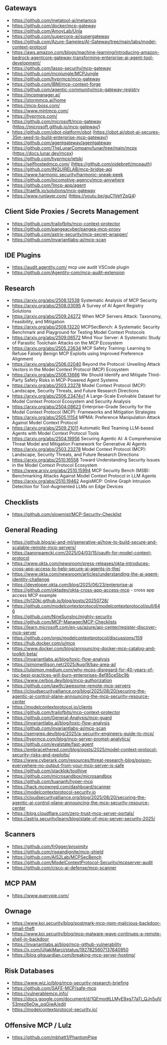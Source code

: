 ## Gateways
- https://github.com/metatool-ai/metamcp
- https://github.com/docker/mcp-gateway
- https://github.com/AmoyLab/Unla
- https://github.com/supercorp-ai/supergateway
- https://github.com/Azure-Samples/AI-Gateway/tree/main/labs/model-context-protocol
- https://aws.amazon.com/blogs/machine-learning/introducing-amazon-bedrock-agentcore-gateway-transforming-enterprise-ai-agent-tool-development/
- https://github.com/lasso-security/mcp-gateway
- https://github.com/mcpjungle/MCPJungle
- https://github.com/hyprmcp/mcp-gateway
- https://github.com/IBM/mcp-context-forge
- https://github.com/agentic-community/mcp-gateway-registry
- https://mcpmanager.ai/
- https://stormmcp.ai/home
- https://mcp-boss.com/
- https://www.mintmcp.com/
- https://hyprmcp.com/
- https://github.com/microsoft/mcp-gateway (https://microsoft.github.io/mcp-gateway/)
- https://github.com/obot-platform/obot (https://obot.ai/obot-ai-secures-35m-seed-to-build-enterprise-mcp-gateway/)
- https://github.com/agentgateway/agentgateway
- https://github.com/TheLunarCompany/lunar/tree/main/mcpx (https://docs.lunar.dev/mcpx)
- https://github.com/hyprmcp/jetski
- https://selfhostedmcp.com/ (https://github.com/oidebrett/mcpauth)
- https://github.com/INQUIRELAB/mcp-bridge-api
- https://www.harmonic.security/harmonic-sneak-peek
- https://github.com/locomotive-agency/mcp-anywhere
- https://github.com/1mcp-app/agent
- https://traefik.io/solutions/mcp-gateway
- https://www.runlayer.com/ (https://youtu.be/guC1VeYZpQ4)

## Client Side Proxies / Secrets Management
- https://github.com/trailofbits/mcp-context-protector
- https://github.com/pangeacyber/pangea-mcp-proxy
- https://github.com/astrix-security/mcp-secret-wrapper/
- https://github.com/invariantlabs-ai/mcp-scan

## IDE Plugins
- https://audit.agentity.com/ mcp use audit VSCode plugin
- https://github.com/Agentity-com/mcp-audit-extension

## Research
- https://arxiv.org/abs/2508.12538 Systematic Analysis of MCP Security
- https://arxiv.org/abs/2508.03095 A Survey of AI Agent Registry Solutions
- https://arxiv.org/abs/2509.24272 When MCP Servers Attack: Taxonomy, Feasibility, and Mitigation
- https://arxiv.org/abs/2508.13220 MCPSecBench: A Systematic Security Benchmark and Playground for Testing Model Context Protocols
- https://arxiv.org/abs/2509.06572 Mind Your Server: A Systematic Study of Parasitic Toolchain Attacks on the MCP Ecosystem
- https://arxiv.org/abs/2505.23634 MCP Safety Training: Learning to Refuse Falsely Benign MCP Exploits using Improved Preference Alignment
- https://arxiv.org/abs/2506.02040 Beyond the Protocol: Unveiling Attack Vectors in the Model Context Protocol (MCP) Ecosystem
- https://arxiv.org/abs/2506.13666 We Should Identify and Mitigate Third-Party Safety Risks in MCP-Powered Agent Systems
- https://arxiv.org/abs/2503.23278 Model Context Protocol (MCP): Landscape, Security Threats, and Future Research Directions
- https://arxiv.org/abs/2506.23474v1 A Large-Scale Evolvable Dataset for Model Context Protocol Ecosystem and Security Analysis
- https://arxiv.org/abs/2504.08623 Enterprise-Grade Security for the Model Context Protocol (MCP): Frameworks and Mitigation Strategies
- https://arxiv.org/abs/2505.11154 MPMA: Preference Manipulation Attack Against Model Context Protocol
- https://arxiv.org/abs/2509.21011 Automatic Red Teaming LLM-based Agents with Model Context Protocol Tools
- https://arxiv.org/abs/2504.19956 Securing Agentic AI: A Comprehensive Threat Model and Mitigation Framework for Generative AI Agents
- https://arxiv.org/abs/2503.23278 Model Context Protocol (MCP): Landscape, Security Threats, and Future Research Directions
- https://arxiv.org/abs/2510.16558 Toward Understanding Security Issues in the Model Context Protocol Ecosystem
- https://www.arxiv.org/abs/2510.15994 MCP Security Bench (MSB): Benchmarking Attacks Against Model Context Protocol in LLM Agents
- https://arxiv.org/abs/2510.19462 AegisMCP: Online Graph Intrusion Detection for Tool-Augmented LLMs on Edge Devices

## Checklists
- https://github.com/slowmist/MCP-Security-Checklist

## General Reading
- https://github.blog/ai-and-ml/generative-ai/how-to-build-secure-and-scalable-remote-mcp-servers/
- https://aaronparecki.com/2025/04/03/15/oauth-for-model-context-protocol
- https://www.okta.com/newsroom/press-releases/okta-introduces-cross-app-access-to-help-secure-ai-agents-in-the/
- https://www.okta.com/newsroom/articles/understanding-the-ai-agent-identity-challenge
- https://developer.okta.com/blog/2025/06/23/enterprise-ai
- https://github.com/oktadev/okta-cross-app-access-mcp - cross app access MCP example
- https://hi120ki.github.io/blog/posts/20250728/
- https://github.com/modelcontextprotocol/modelcontextprotocol/pull/646
- https://github.com/NineSunsInc/mighty-security
- https://github.com/MCP-Manager/MCP-Checklists
- https://learn.microsoft.com/en-us/azure/api-center/register-discover-mcp-server
- https://github.com/orgs/modelcontextprotocol/discussions/159
- https://hub.docker.com/u/mcp
- https://www.docker.com/blog/announcing-docker-mcp-catalog-and-toolkit-beta/
- https://invariantlabs.ai/blog/toxic-flow-analysis
- https://simonwillison.net/2025/Aug/9/bay-area-ai/
- https://julsimon.medium.com/why-mcps-disregard-for-40-years-of-rpc-best-practices-will-burn-enterprises-8ef85ce5bc9b
- https://www.cerbos.dev/blog/mcp-authorization
- https://github.com/jaw9c/awesome-remote-mcp-servers
- https://cloudsecurityalliance.org/blog/2025/08/20/securing-the-agentic-ai-control-plane-announcing-the-mcp-security-resource-center
- https://modelcontextprotocol.io/clients
- https://github.com/trailofbits/mcp-context-protector
- https://github.com/General-Analysis/mcp-guard
- https://invariantlabs.ai/blog/toxic-flow-analysis
- https://github.com/invariantlabs-ai/mcp-scan
- https://semgrep.dev/blog/2025/a-security-engineers-guide-to-mcp/
- https://hyprmcp.com/blog/mcp-server-prompt-analytics/
- https://github.com/evalstate/fast-agent
- https://embracethered.com/blog/posts/2025/model-context-protocol-security-risks-and-exploits/
- https://www.cyberark.com/resources/threat-research-blog/poison-everywhere-no-output-from-your-mcp-server-is-safe
- https://github.com/stacklok/toolhive
- https://github.com/microsandbox/microsandbox
- https://github.com/tuananh/hyper-mcp
- https://hack.mcpwned.com/dashboard/scanner
- https://modelcontextprotocol-security.io
- https://cloudsecurityalliance.org/blog/2025/08/20/securing-the-agentic-ai-control-plane-announcing-the-mcp-security-resource-center
- https://blog.cloudflare.com/zero-trust-mcp-server-portals/
- https://astrix.security/learn/blog/state-of-mcp-server-security-2025/

## Scanners
- https://github.com/fr0gger/proximity
- https://github.com/riseandignite/mcp-shield
- https://github.com/AIS2Lab/MCPSecBench
- https://github.com/ModelContextProtocol-Security/mcpserver-audit
- https://github.com/cisco-ai-defense/mcp-scanner

## MCP PAM
- https://www.querypie.com/ 

## Ownage
- https://www.koi.security/blog/postmark-mcp-npm-malicious-backdoor-email-theft
- https://www.koi.security/blog/mcp-malware-wave-continues-a-remote-shell-in-backdoor
- https://invariantlabs.ai/blog/mcp-github-vulnerability
- https://x.com/UjlakiMarci/status/1927825607137640950
- https://blog.gitguardian.com/breaking-mcp-server-hosting/

## Risk Databases
- https://www.wiz.io/blog/mcp-security-research-briefing
- https://github.com/SAFE-MCP/safe-mcp
- https://vulnerablemcp.info/
- https://docs.google.com/document/d/1QEmodtLLMyE9xg77aTi_QJn5ulV53mez6eOw_pqGiwA/edit
- https://modelcontextprotocol-security.io/

## Offensive MCP / Lulz
- https://github.com/mbhatt1/PhantomPipe
